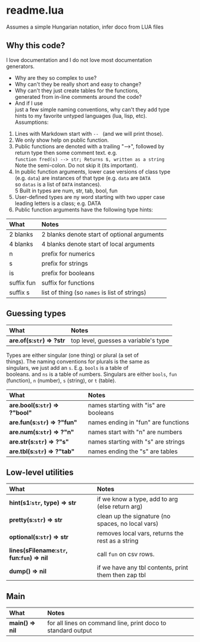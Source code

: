 
#	readme.lua	

Assumes a simple Hungarian notation,  infer doco from LUA files	
   	
## Why this code?	
I love documentation and I do not love most documentation 	
generators. 	
- Why are they so complex to use? 	
- Why can't they be really short and easy to change?	
- Why can't they just create tables for the functions,	
generated from in-line comments around the code? 	
- And if I use	
just a few simple naming conventions, why can't they add type	
hints to my favorite untyped languages (lua, lisp, etc).	
Assumptions:	
 	
1. Lines with Markdown start with `-- ` (and  we will print those).	
2. We only show help on public function.	
3. Public functions are denoted with a  trailing "-->", followed by 	
   return type then some comment text. e.g.     	
   `function fred(s) --> str; Returns `s`, written as a string`   	
   Note the semi-colon. Do not skip it (its important).	
4. In public function arguments, lower case versions of class type 	
   (e.g. `data`) are instances of that type (e.g.  `data` are `DATA` 	
   so `datas` is a list of `DATA` instances).	
5  Built in types are num, str, tab, bool, fun	
6. User-defined types are ny word starting with two upper case 	
   leading letters is a class; e.g. DATA	
7. Public function arguments have the following type hints:	
   	
| What        | Notes                                         |                                     	
|:------------|:----------------------------------------------|	
| 2 blanks    | 2 blanks denote start of optional arguments   |	
| 4 blanks    | 4 blanks denote start of local arguments      |	
| n           | prefix for numerics                           |	
| s           | prefix for strings                            |	
| is          | prefix for booleans                           |	
| suffix fun  | suffix for functions                          |                      	
| suffix s    | list of thing (so `names` is list of strings) |]]) end	
    	
## Guessing types	

| What | Notes |
|:---|:---|
| <b>are.of(s:`str`) &rArr;  ?str</b> |   top level, guesses a variable's type |


Types are either singular (one thing) or plural (a set of	
things). The naming conventions for plurals is the same as	
singulars, we just add an `s`. E.g. `bools` is a table of	
booleans. and `ns` is a table of `n`umbers.	
Singulars are either `bools`, `fun` (function),	
`n` (number), `s` (string), or `t` (table).	

| What | Notes |
|:---|:---|
| <b>are.bool(s:`str`) &rArr;  ?"bool"</b> |  names starting with "is" are booleans |
| <b>are.fun(s:`str`) &rArr;  ?"fun"</b> |  names ending in "fun" are functions |
| <b>are.num(s:`str`) &rArr;  ?"n"</b> |  names start with "n" are numbers  |
| <b>are.str(s:`str`) &rArr;  ?"s"</b> |  names starting with "s" are strings |
| <b>are.tbl(s:`str`) &rArr;  ?"tab"</b> |  names ending the "s" are tables |


## Low-level utilities	

| What | Notes |
|:---|:---|
| <b>hint(s1:`str`, type) &rArr;  str</b> |  if we know a type, add to arg (else return arg) |
| <b>pretty(s:`str`) &rArr;  str</b> |  clean up the signature (no spaces, no local vars) |
| <b>optional(s:`str`) &rArr;  str</b> |  removes local vars, returns the rest as a string |
| <b>lines(sFilename:`str`,  fun:`fun`) &rArr;  nil</b> |  call `fun` on csv rows. |
| <b>dump() &rArr;  nil</b> |  if we have any tbl contents, print them then zap tbl |


## Main	

| What | Notes |
|:---|:---|
| <b>main() &rArr;  nil</b> |  for all lines on command line, print doco to standard output |


